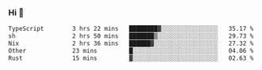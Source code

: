 ### Hi 👋

<!--START_SECTION:waka-->

```txt
TypeScript        3 hrs 22 mins   ████████▓░░░░░░░░░░░░░░░░   35.17 %
sh                2 hrs 50 mins   ███████▒░░░░░░░░░░░░░░░░░   29.73 %
Nix               2 hrs 36 mins   ██████▓░░░░░░░░░░░░░░░░░░   27.32 %
Other             23 mins         █░░░░░░░░░░░░░░░░░░░░░░░░   04.06 %
Rust              15 mins         ▓░░░░░░░░░░░░░░░░░░░░░░░░   02.63 %
```

<!--END_SECTION:waka-->
